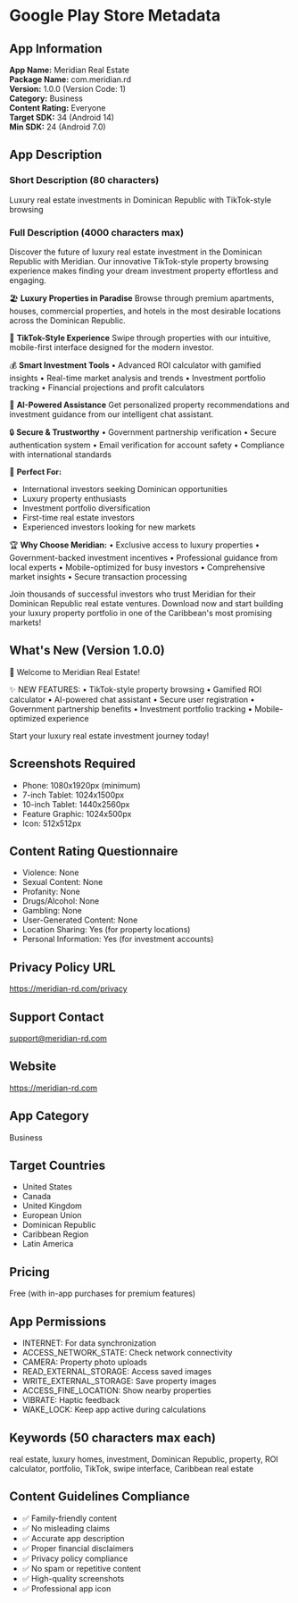# Google Play Store Metadata

## App Information

**App Name:** Meridian Real Estate  
**Package Name:** com.meridian.rd  
**Version:** 1.0.0 (Version Code: 1)  
**Category:** Business  
**Content Rating:** Everyone  
**Target SDK:** 34 (Android 14)  
**Min SDK:** 24 (Android 7.0)  

## App Description

### Short Description (80 characters)
Luxury real estate investments in Dominican Republic with TikTok-style browsing

### Full Description (4000 characters max)
Discover the future of luxury real estate investment in the Dominican Republic with Meridian. Our innovative TikTok-style property browsing experience makes finding your dream investment property effortless and engaging.

🏖️ **Luxury Properties in Paradise**
Browse through premium apartments, houses, commercial properties, and hotels in the most desirable locations across the Dominican Republic.

📱 **TikTok-Style Experience**
Swipe through properties with our intuitive, mobile-first interface designed for the modern investor.

💰 **Smart Investment Tools**
• Advanced ROI calculator with gamified insights
• Real-time market analysis and trends
• Investment portfolio tracking
• Financial projections and profit calculators

🤖 **AI-Powered Assistance**
Get personalized property recommendations and investment guidance from our intelligent chat assistant.

🔒 **Secure & Trustworthy**
• Government partnership verification
• Secure authentication system
• Email verification for account safety
• Compliance with international standards

🎯 **Perfect For:**
- International investors seeking Dominican opportunities
- Luxury property enthusiasts
- Investment portfolio diversification
- First-time real estate investors
- Experienced investors looking for new markets

🏆 **Why Choose Meridian:**
• Exclusive access to luxury properties
• Government-backed investment incentives
• Professional guidance from local experts
• Mobile-optimized for busy investors
• Comprehensive market insights
• Secure transaction processing

Join thousands of successful investors who trust Meridian for their Dominican Republic real estate ventures. Download now and start building your luxury property portfolio in one of the Caribbean's most promising markets!

## What's New (Version 1.0.0)
🎉 Welcome to Meridian Real Estate!

✨ NEW FEATURES:
• TikTok-style property browsing
• Gamified ROI calculator
• AI-powered chat assistant
• Secure user registration
• Government partnership benefits
• Investment portfolio tracking
• Mobile-optimized experience

Start your luxury real estate investment journey today!

## Screenshots Required
- Phone: 1080x1920px (minimum)
- 7-inch Tablet: 1024x1500px
- 10-inch Tablet: 1440x2560px
- Feature Graphic: 1024x500px
- Icon: 512x512px

## Content Rating Questionnaire
- Violence: None
- Sexual Content: None
- Profanity: None
- Drugs/Alcohol: None
- Gambling: None
- User-Generated Content: None
- Location Sharing: Yes (for property locations)
- Personal Information: Yes (for investment accounts)

## Privacy Policy URL
https://meridian-rd.com/privacy

## Support Contact
support@meridian-rd.com

## Website
https://meridian-rd.com

## App Category
Business

## Target Countries
- United States
- Canada
- United Kingdom
- European Union
- Dominican Republic
- Caribbean Region
- Latin America

## Pricing

Free (with in-app purchases for premium features)

## App Permissions

- INTERNET: For data synchronization
- ACCESS_NETWORK_STATE: Check network connectivity
- CAMERA: Property photo uploads
- READ_EXTERNAL_STORAGE: Access saved images
- WRITE_EXTERNAL_STORAGE: Save property images
- ACCESS_FINE_LOCATION: Show nearby properties
- VIBRATE: Haptic feedback
- WAKE_LOCK: Keep app active during calculations

## Keywords (50 characters max each)

real estate, luxury homes, investment, Dominican Republic, property, ROI calculator, portfolio, TikTok, swipe interface, Caribbean real estate

## Content Guidelines Compliance

- ✅ Family-friendly content
- ✅ No misleading claims
- ✅ Accurate app description
- ✅ Proper financial disclaimers
- ✅ Privacy policy compliance
- ✅ No spam or repetitive content
- ✅ High-quality screenshots
- ✅ Professional app icon
